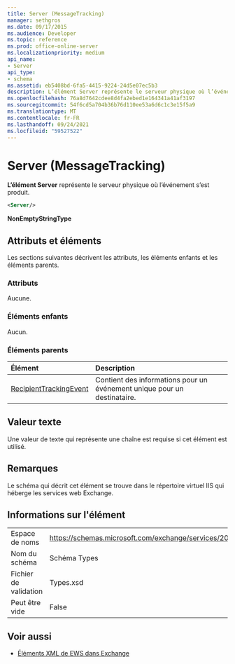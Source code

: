 ```yaml
---
title: Server (MessageTracking)
manager: sethgros
ms.date: 09/17/2015
ms.audience: Developer
ms.topic: reference
ms.prod: office-online-server
ms.localizationpriority: medium
api_name:
- Server
api_type:
- schema
ms.assetid: eb5408bd-6fa5-4415-9224-24d5e07ec5b3
description: L’élément Server représente le serveur physique où l’événement s’est produit.
ms.openlocfilehash: 76a8d7642cdee8d4fa2ebed1e164341a41af3197
ms.sourcegitcommit: 54f6cd5a704b36b76d110ee53a6d6c1c3e15f5a9
ms.translationtype: MT
ms.contentlocale: fr-FR
ms.lasthandoff: 09/24/2021
ms.locfileid: "59527522"
---
```

# <a name="server-messagetracking"></a>Server (MessageTracking)

**L’élément Server** représente le serveur physique où l’événement s’est produit. 
  
```XML
<Server/>
```

 **NonEmptyStringType**
## <a name="attributes-and-elements"></a>Attributs et éléments

Les sections suivantes décrivent les attributs, les éléments enfants et les éléments parents.
  
### <a name="attributes"></a>Attributs

Aucune.
  
### <a name="child-elements"></a>Éléments enfants

Aucun.
  
### <a name="parent-elements"></a>Éléments parents

|**Élément**|**Description**|
|:-----|:-----|
|[RecipientTrackingEvent](recipienttrackingevent.md) <br/> |Contient des informations pour un événement unique pour un destinataire.  <br/> |
   
## <a name="text-value"></a>Valeur texte

Une valeur de texte qui représente une chaîne est requise si cet élément est utilisé.
  
## <a name="remarks"></a>Remarques

Le schéma qui décrit cet élément se trouve dans le répertoire virtuel IIS qui héberge les services web Exchange.
  
## <a name="element-information"></a>Informations sur l'élément

|||
|:-----|:-----|
|Espace de noms  <br/> |https://schemas.microsoft.com/exchange/services/2006/types  <br/> |
|Nom du schéma  <br/> |Schéma Types  <br/> |
|Fichier de validation  <br/> |Types.xsd  <br/> |
|Peut être vide  <br/> |False  <br/> |
   
## <a name="see-also"></a>Voir aussi



- [Éléments XML de EWS dans Exchange](ews-xml-elements-in-exchange.md)

